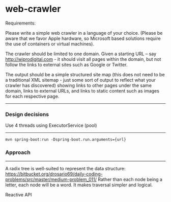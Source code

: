 # web-crawler

Requirements:

Please write a simple web crawler in a language of your choice.  (Please be aware that we favor Apple hardware, so Microsoft based solutions require the use of containers or virtual machines).

The crawler should be limited to one domain. Given a starting URL – say http://wiprodigital.com - it should visit all pages within the domain, but not follow the links to external sites such as Google or Twitter.

The output should be a simple structured site map (this does not need to be a traditional XML sitemap - just some sort of output to reflect what your crawler has discovered) showing links to other pages under the same domain, links to external URLs, and links to static content such as images for each respective page.

---

### Design decisions

Use 4 threads using ExecutorService (pool)

---

`mvn spring-boot:run -Dspring-boot.run.arguments={url}`


### Approach

---

A radix tree is well-suited to represent the data structure:
https://bitbucket.org/drosario69/daily-coding-problems/src/master/medium-problem_011/
Rather than each node being a letter, each node will be a word. It makes traversal simpler and logical.

Reactive API